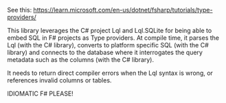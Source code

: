 See this:
https://learn.microsoft.com/en-us/dotnet/fsharp/tutorials/type-providers/

This library leverages the C# project Lql and Lql.SQLite for being able to embed SQL in F# projects as Type providers. At compile time, it parses the Lql (with the C# library), converts to platform specific SQL (with the C# library) and connects to the database where it interrogates the query metadata such as the columns (with the C# library).

It needs to return direct compiler errors when the Lql syntax is wrong, or references invalid columns or tables.

IDIOMATIC F# PLEASE!